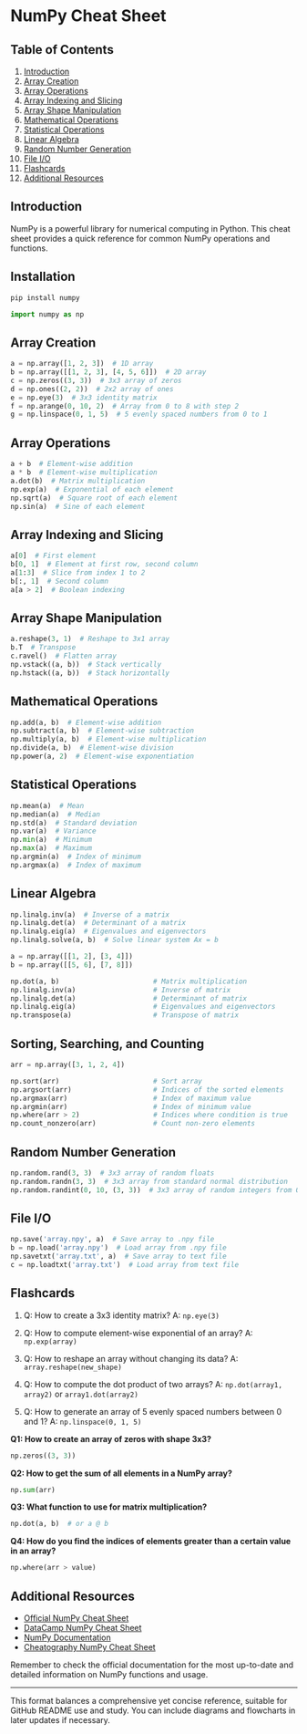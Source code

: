 # NumPy Cheat Sheet

## Table of Contents
1. [Introduction](#introduction)
2. [Array Creation](#array-creation)
3. [Array Operations](#array-operations)
4. [Array Indexing and Slicing](#array-indexing-and-slicing)
5. [Array Shape Manipulation](#array-shape-manipulation)
6. [Mathematical Operations](#mathematical-operations)
7. [Statistical Operations](#statistical-operations)
8. [Linear Algebra](#linear-algebra)
9. [Random Number Generation](#random-number-generation)
10. [File I/O](#file-io)
11. [Flashcards](#flashcards)
12. [Additional Resources](#additional-resources)

## Introduction

NumPy is a powerful library for numerical computing in Python. This cheat sheet provides a quick reference for common NumPy operations and functions.
## Installation

```bash
pip install numpy
```



```python
import numpy as np
```

## Array Creation

```python
a = np.array([1, 2, 3])  # 1D array
b = np.array([[1, 2, 3], [4, 5, 6]])  # 2D array
c = np.zeros((3, 3))  # 3x3 array of zeros
d = np.ones((2, 2))  # 2x2 array of ones
e = np.eye(3)  # 3x3 identity matrix
f = np.arange(0, 10, 2)  # Array from 0 to 8 with step 2
g = np.linspace(0, 1, 5)  # 5 evenly spaced numbers from 0 to 1
```

## Array Operations

```python
a + b  # Element-wise addition
a * b  # Element-wise multiplication
a.dot(b)  # Matrix multiplication
np.exp(a)  # Exponential of each element
np.sqrt(a)  # Square root of each element
np.sin(a)  # Sine of each element
```

## Array Indexing and Slicing

```python
a[0]  # First element
b[0, 1]  # Element at first row, second column
a[1:3]  # Slice from index 1 to 2
b[:, 1]  # Second column
a[a > 2]  # Boolean indexing
```

## Array Shape Manipulation

```python
a.reshape(3, 1)  # Reshape to 3x1 array
b.T  # Transpose
c.ravel()  # Flatten array
np.vstack((a, b))  # Stack vertically
np.hstack((a, b))  # Stack horizontally
```

## Mathematical Operations

```python
np.add(a, b)  # Element-wise addition
np.subtract(a, b)  # Element-wise subtraction
np.multiply(a, b)  # Element-wise multiplication
np.divide(a, b)  # Element-wise division
np.power(a, 2)  # Element-wise exponentiation
```

## Statistical Operations

```python
np.mean(a)  # Mean
np.median(a)  # Median
np.std(a)  # Standard deviation
np.var(a)  # Variance
np.min(a)  # Minimum
np.max(a)  # Maximum
np.argmin(a)  # Index of minimum
np.argmax(a)  # Index of maximum
```

## Linear Algebra

```python
np.linalg.inv(a)  # Inverse of a matrix
np.linalg.det(a)  # Determinant of a matrix
np.linalg.eig(a)  # Eigenvalues and eigenvectors
np.linalg.solve(a, b)  # Solve linear system Ax = b

a = np.array([[1, 2], [3, 4]])
b = np.array([[5, 6], [7, 8]])

np.dot(a, b)                       # Matrix multiplication
np.linalg.inv(a)                   # Inverse of matrix
np.linalg.det(a)                   # Determinant of matrix
np.linalg.eig(a)                   # Eigenvalues and eigenvectors
np.transpose(a)                    # Transpose of matrix


```

## Sorting, Searching, and Counting

```python
arr = np.array([3, 1, 2, 4])

np.sort(arr)                       # Sort array
np.argsort(arr)                    # Indices of the sorted elements
np.argmax(arr)                     # Index of maximum value
np.argmin(arr)                     # Index of minimum value
np.where(arr > 2)                  # Indices where condition is true
np.count_nonzero(arr)              # Count non-zero elements
```

## Random Number Generation

```python
np.random.rand(3, 3)  # 3x3 array of random floats
np.random.randn(3, 3)  # 3x3 array from standard normal distribution
np.random.randint(0, 10, (3, 3))  # 3x3 array of random integers from 0 to 9
```

## File I/O

```python
np.save('array.npy', a)  # Save array to .npy file
b = np.load('array.npy')  # Load array from .npy file
np.savetxt('array.txt', a)  # Save array to text file
c = np.loadtxt('array.txt')  # Load array from text file
```

## Flashcards

1. Q: How to create a 3x3 identity matrix?
   A: `np.eye(3)`

2. Q: How to compute element-wise exponential of an array?
   A: `np.exp(array)`

3. Q: How to reshape an array without changing its data?
   A: `array.reshape(new_shape)`

4. Q: How to compute the dot product of two arrays?
   A: `np.dot(array1, array2)` or `array1.dot(array2)`

5. Q: How to generate an array of 5 evenly spaced numbers between 0 and 1?
   A: `np.linspace(0, 1, 5)`

**Q1: How to create an array of zeros with shape 3x3?**

```python
np.zeros((3, 3))
```

**Q2: How to get the sum of all elements in a NumPy array?**

```python
np.sum(arr)
```

**Q3: What function to use for matrix multiplication?**

```python
np.dot(a, b)  # or a @ b
```

**Q4: How do you find the indices of elements greater than a certain value in an array?**

```python
np.where(arr > value)
```
   

## Additional Resources

- [Official NumPy Cheat Sheet](https://numpy.org/doc/stable/user/numpy-for-matlab-users.html)
- [DataCamp NumPy Cheat Sheet](https://www.datacamp.com/community/blog/python-numpy-cheat-sheet)
- [NumPy Documentation](https://numpy.org/doc/stable/)
- [Cheatography NumPy Cheat Sheet](https://cheatography.com/print/numpy-python.pdf)


Remember to check the official documentation for the most up-to-date and detailed information on NumPy functions and usage.


---

This format balances a comprehensive yet concise reference, suitable for GitHub README use and study. You can include diagrams and flowcharts in later updates if necessary.
